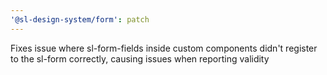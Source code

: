 ```yaml
---
'@sl-design-system/form': patch
---
```


Fixes issue where sl-form-fields inside custom components didn't register to the sl-form correctly, causing issues when reporting validity
